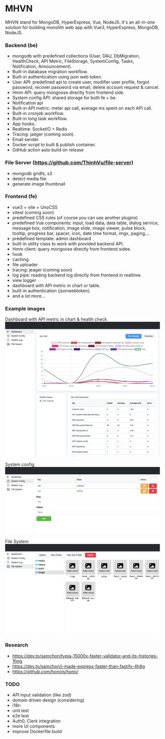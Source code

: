 # MHVN

MHVN stand for MongoDB, HyperExpress, Vue, NodeJS. It's an all-in-one solution for building monolith web app with Vue3, HyperExpress, MongoDB, NodeJS.

### Backend (be)
- mongodb with predefined collections (User, DAU, DbMigration, HealthCheck, API Metric, FileStorage, SystemConfig, Tasks, Notification, Announcement).
- Built-in database migration workflow.
- Built-in authentication using json web token.
- User API: predefined api to create user, modifier user profile, forgot password, recover password via email, delete account request & cancel.
- Hmm API: query mongoose directly from frontend side.
- System config API: shared storage for both fe + be.
- Notification api
- Built-in API metric: meter api call, average ms spent on each API call.
- Built-in cronjob workflow.
- Built-in long task workflow.
- App hooks.
- Realtime: SocketIO + Redis
- Tracing: jaeger (coming soon).
- Email sender
- Docker script to built & publish container.
- GitHub action auto build on release

### File Server (https://github.com/ThinhVu/file-server)
- mongodb gridfs, s3
- detect media file
- generate image thumbnail

### Frontend (fe)
- vue3 + vite + UnoCSS
- vitest (coming soon)
- predefined CSS rules (of course you can use another plugins)
- predefined Vue components: input, load data, data table, dialog service, message box, notification, image slide, image viewer, pulse block, tooltip, progress bar, spacer, icon, date time format, imgx, paging,...
- predefined template: admin dashboard
- built-in utility class to work with provided backend API.
- Hmm client: query mongoose directly from frontend sidee.
- hook
- caching
- file uploader
- tracing: jeager (coming soon)
- log pipe: reading backend log directly from frontend in realtime.
- view logger
- dashboard with API metric in chart or table.
- built-in authentication (jsonwebtoken).
- and a lot more...

### Example images

Dashboard with API metric in chart & health check
![admin-dashboard.png](images%2Fadmin-dashboard-1.png)

System config
![system-config.png](images%2Fsystem-config.png)

File System
![file-system.png](images%2Ffile-system-1.png)

### Research
- https://dev.to/samchon/typia-15000x-faster-validator-and-its-histories-1fmg
- https://dev.to/samchon/i-made-express-faster-than-fastify-4h8g
- https://github.com/honojs/hono/

### TODO
- API input validation (like zod)
- domain driven design (considering)
- i18n
- unit test
- e2e test
- Auth0, Clerk integration
- more UI components
- improve Dockerfile build
